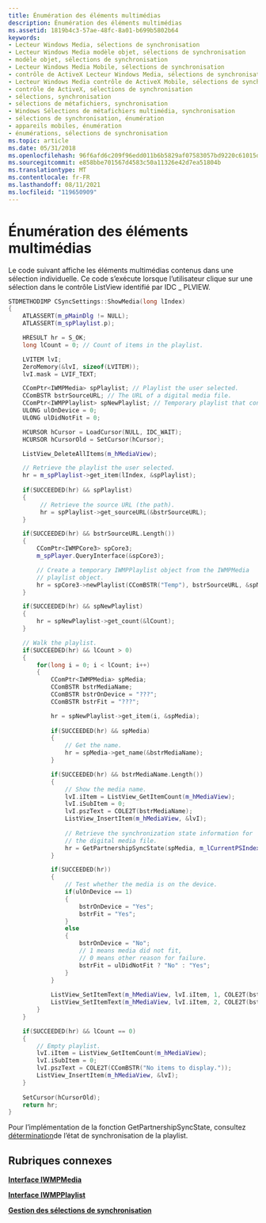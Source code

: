 ```yaml
---
title: Énumération des éléments multimédias
description: Énumération des éléments multimédias
ms.assetid: 1819b4c3-57ae-48fc-8a01-b699b5802b64
keywords:
- Lecteur Windows Media, sélections de synchronisation
- Lecteur Windows Media modèle objet, sélections de synchronisation
- modèle objet, sélections de synchronisation
- Lecteur Windows Media Mobile, sélections de synchronisation
- contrôle de ActiveX Lecteur Windows Media, sélections de synchronisation
- Lecteur Windows Media contrôle de ActiveX Mobile, sélections de synchronisation
- contrôle de ActiveX, sélections de synchronisation
- sélections, synchronisation
- sélections de métafichiers, synchronisation
- Windows Sélections de métafichiers multimédia, synchronisation
- sélections de synchronisation, énumération
- appareils mobiles, énumération
- énumérations, sélections de synchronisation
ms.topic: article
ms.date: 05/31/2018
ms.openlocfilehash: 96f6afd6c209f96edd011b6b5829af07583057bd9220c61015d8e8ffa9fe4bfa
ms.sourcegitcommit: e858bbe701567d4583c50a11326e42d7ea51804b
ms.translationtype: MT
ms.contentlocale: fr-FR
ms.lasthandoff: 08/11/2021
ms.locfileid: "119650909"
---
```

# <a name="enumerating-the-media-items"></a>Énumération des éléments multimédias

Le code suivant affiche les éléments multimédias contenus dans une sélection individuelle. Ce code s’exécute lorsque l’utilisateur clique sur une sélection dans le contrôle ListView identifié par IDC \_ PLVIEW.


```C++
STDMETHODIMP CSyncSettings::ShowMedia(long lIndex)
{
    ATLASSERT(m_pMainDlg != NULL);
    ATLASSERT(m_spPlaylist.p);

    HRESULT hr = S_OK;
    long lCount = 0; // Count of items in the playlist.

    LVITEM lvI;
    ZeroMemory(&lvI, sizeof(LVITEM));
    lvI.mask = LVIF_TEXT;

    CComPtr<IWMPMedia> spPlaylist; // Playlist the user selected.
    CComBSTR bstrSourceURL; // The URL of a digital media file.
    CComPtr<IWMPPlaylist> spNewPlaylist; // Temporary playlist that contains media items.
    ULONG ulOnDevice = 0;
    ULONG ulDidNotFit = 0;

    HCURSOR hCursor = LoadCursor(NULL, IDC_WAIT);
    HCURSOR hCursorOld = SetCursor(hCursor);

    ListView_DeleteAllItems(m_hMediaView);

    // Retrieve the playlist the user selected.
    hr = m_spPlaylist->get_item(lIndex, &spPlaylist);
  
    if(SUCCEEDED(hr) && spPlaylist)
    {
         // Retrieve the source URL (the path).
         hr = spPlaylist->get_sourceURL(&bstrSourceURL);
    }

    if(SUCCEEDED(hr) && bstrSourceURL.Length())
    {
        CComPtr<IWMPCore3> spCore3;
        m_spPlayer.QueryInterface(&spCore3);

        // Create a temporary IWMPPlaylist object from the IWMPMedia 
        // playlist object.
        hr = spCore3->newPlaylist(CComBSTR("Temp"), bstrSourceURL, &spNewPlaylist);
    }

    if(SUCCEEDED(hr) && spNewPlaylist)
    {        
        hr = spNewPlaylist->get_count(&lCount);
    }

    // Walk the playlist.
    if(SUCCEEDED(hr) && lCount > 0)
    {
        for(long i = 0; i < lCount; i++)
        {
            CComPtr<IWMPMedia> spMedia;
            CComBSTR bstrMediaName; 
            CComBSTR bstrOnDevice = "???";
            CComBSTR bstrFit = "???";  

            hr = spNewPlaylist->get_item(i, &spMedia);
   
            if(SUCCEEDED(hr) && spMedia)
            {
                // Get the name.
                hr = spMedia->get_name(&bstrMediaName);                
            }

            if(SUCCEEDED(hr) && bstrMediaName.Length())
            {   
                // Show the media name.
                lvI.iItem = ListView_GetItemCount(m_hMediaView);
                lvI.iSubItem = 0;
                lvI.pszText = COLE2T(bstrMediaName);
                ListView_InsertItem(m_hMediaView, &lvI);
                
                // Retrieve the synchronization state information for 
                // the digital media file.
                hr = GetPartnershipSyncState(spMedia, m_lCurrentPSIndex, &ulOnDevice, &ulDidNotFit);
            }

            if(SUCCEEDED(hr))
            {                
                // Test whether the media is on the device.
                if(ulOnDevice == 1)
                {
                    bstrOnDevice = "Yes";
                    bstrFit = "Yes";
                }
                else
                {
                    bstrOnDevice = "No";
                    // 1 means media did not fit, 
                    // 0 means other reason for failure.
                    bstrFit = ulDidNotFit ? "No" : "Yes"; 
                }                 
            }
   
            ListView_SetItemText(m_hMediaView, lvI.iItem, 1, COLE2T(bstrOnDevice)); 
            ListView_SetItemText(m_hMediaView, lvI.iItem, 2, COLE2T(bstrFit));
        }
    } 

    if(SUCCEEDED(hr) && lCount == 0)
    {
        // Empty playlist.
        lvI.iItem = ListView_GetItemCount(m_hMediaView);
        lvI.iSubItem = 0;
        lvI.pszText = COLE2T(CComBSTR("No items to display."));
        ListView_InsertItem(m_hMediaView, &lvI);
    }
    
    SetCursor(hCursorOld);
    return hr;
}
```



Pour l’implémentation de la fonction GetPartnershipSyncState, consultez [détermination](determining-playlist-synchronization-state.md)de l’état de synchronisation de la playlist.

## <a name="related-topics"></a>Rubriques connexes

<dl> <dt>

[**Interface IWMPMedia**](/previous-versions/windows/desktop/api/wmp/nn-wmp-iwmpmedia)
</dt> <dt>

[**Interface IWMPPlaylist**](/previous-versions/windows/desktop/api/wmp/nn-wmp-iwmpplaylist)
</dt> <dt>

[**Gestion des sélections de synchronisation**](managing-synchronization-playlists.md)
</dt> </dl>

 

 




